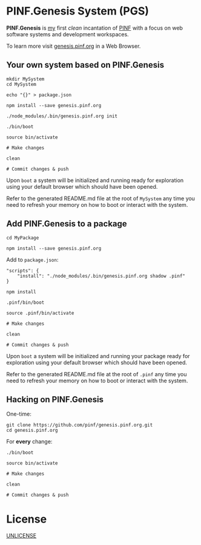 PINF.Genesis System (PGS)
=========================

**PINF.Genesis** is [my](http://christophdorn.com) first *clean* incantation of [PINF](http://pinf.org) with a focus on web software systems and development workspaces.

To learn more visit [genesis.pinf.org](http://genesis.pinf.org) in a Web Browser.


Your own system based on PINF.Genesis
-------------------------------------

	mkdir MySystem
	cd MySystem

	echo "{}" > package.json

	npm install --save genesis.pinf.org

	./node_modules/.bin/genesis.pinf.org init

	./bin/boot

	source bin/activate

	# Make changes

	clean

	# Commit changes & push

Upon `boot` a system will be initialized and running ready for exploration using your default browser which should have been opened.

Refer to the generated README.md file at the root of `MySystem` any time you need to refresh your memory on how to boot or interact with the system.


Add PINF.Genesis to a package
-----------------------------

	cd MyPackage

	npm install --save genesis.pinf.org

Add to `package.json`:

	"scripts": {
		"install": "./node_modules/.bin/genesis.pinf.org shadow .pinf"
	}

	npm install

	.pinf/bin/boot

	source .pinf/bin/activate

	# Make changes

	clean

	# Commit changes & push

Upon `boot` a system will be initialized and running your package ready for exploration using your default browser which should have been opened.

Refer to the generated README.md file at the root of `.pinf` any time you need to refresh your memory on how to boot or interact with the system.


Hacking on PINF.Genesis
-----------------------

One-time:

	git clone https://github.com/pinf/genesis.pinf.org.git
	cd genesis.pinf.org

For **every** change:

	./bin/boot

	source bin/activate

	# Make changes

	clean

	# Commit changes & push


License
=======

[UNLICENSE](http://unlicense.org/)

